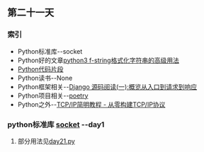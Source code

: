 ## 第二十一天
### 索引
- Python标准库--socket
- Python好的文章[python3 f-string格式化字符串的高级用法](https://mlln.cn/2018/05/19/python3%20f-string%E6%A0%BC%E5%BC%8F%E5%8C%96%E5%AD%97%E7%AC%A6%E4%B8%B2%E7%9A%84%E9%AB%98%E7%BA%A7%E7%94%A8%E6%B3%95/#menu)
- [Python代码片段](day21.py)
- Python读书--None
- Python框架相关--[Django 源码阅读(一):概览从入口到请求到响应](https://www.hongweipeng.com/index.php/archives/1369/)
- Python项目相关--[poetry](https://github.com/sdispater/poetry)
- Python之外--[TCP/IP简明教程 - 从零构建TCP/IP协议](https://jiajunhuang.com/articles/2017_08_12-tcp_ip.md.html)
### python标准库 [socket](https://pymotw.com/3/socket/index.html) --day1
1. 部分用法见[day21.py](day21.py)